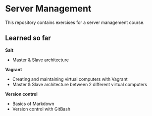 # Server Management

This repository contains exercises for a server management course.

## Learned so far

**Salt** 

* Master & Slave architecture

**Vagrant** 

* Creating and maintaining virtual computers with Vagrant
* Master & Slave architecture between 2 different virtual computers

**Version control**

* Basics of Markdown
* Version control with GitBash

